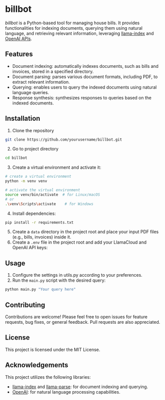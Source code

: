 # billbot

*billbot* is a Python-based tool for managing house bills. It provides functionalities for indexing documents, querying them using natural language, and retrieving relevant information, leveraging [llama-index](https://github.com/run-llama/llama_index) and [OpenAI APIs](https://platform.openai.com/docs/overview).

## Features
- Document indexing: automatically indexes documents, such as bills and invoices, stored in a specified directory.
- Document parsing: parses various document formats, including PDF, to extract relevant information.
- Querying: enables users to query the indexed documents using natural language queries.
- Response synthesis: synthesizes responses to queries based on the indexed documents.

## Installation

1. Clone the repository
```bash
git clone https://github.com/yourusername/billbot.git
```

2. Go to project directory
```bash
cd billbot
```

3. Create a virtual environment and activate it:
```bash
# create a virtual environment
python -m venv venv

# activate the virtual environment
source venv/bin/activate  # for Linux/macOS
# or
.\venv\Scripts\activate    # for Windows
```

4. Install dependencies:
```bash
pip install -r requirements.txt
```

5. Create a ```data``` directory in the project root and place your input PDF files (e.g., bills, invoices) inside it.
6. Create a ```.env``` file in the project root and add your LlamaCloud and OpenAI API keys:

## Usage

1. Configure the settings in utils.py according to your preferences.
2. Run the ```main.py``` script with the desired query:
```bash
python main.py "Your query here"
```

## Contributing
Contributions are welcome! Please feel free to open issues for feature requests, bug fixes, or general feedback. Pull requests are also appreciated.

## License
This project is licensed under the MIT License.

## Acknowledgements
This project utilizes the following libraries:

- [llama-index](https://github.com/run-llama/llama_index) and [llama-parse](https://github.com/run-llama/llama_parse): for document indexing and querying.
- [OpenAI](https://platform.openai.com/docs/overview): for natural language processing capabilities.

